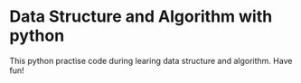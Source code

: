 # Data Structure and Algorithm with python
This python practise code during learing data structure and algorithm.
Have fun!
